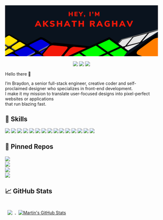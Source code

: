 ![Akshath's GitHub Banner](./repopic.png)

<div align = "center" >
  
[![](https://img.shields.io/badge/LinkedIn-Profile-informational?style=flat&logo=linkedin&logoColor=white&color=0D76A8)](https://www.linkedin.com/in/braydon-coyer/)
[![](https://img.shields.io/badge/Behance-Profile-informational?style=flat&logo=behance&logoColor=white&color=0D76A8)](https://www.linkedin.com/in/braydon-coyer/)
[![](https://img.shields.io/badge/Instagram-Profile-informational?style=flat&logo=instagram&logoColor=white&color=0D76A8)](https://www.linkedin.com/in/braydon-coyer/)
</div> 


Hello there 👋

I’m Braydon, a senior full-stack engineer, creative coder and self-proclaimed designer who specializes in front-end development. <br> 
I make it my mission to translate user-focused designs into pixel-perfect websites or applications <br>
that run blazing fast.
 

## 💼 Skills

![](https://img.shields.io/badge/Code-Angular-informational?style=flat&logo=angular&logoColor=white&color=4AB197)
![](https://img.shields.io/badge/Code-Ionic-informational?style=flat&logo=ionic&logoColor=white&color=4AB197)
![](https://img.shields.io/badge/Code-React-informational?style=flat&logo=react&logoColor=white&color=4AB197)
![](https://img.shields.io/badge/Code-Redux-informational?style=flat&logo=Redux&logoColor=white&color=4AB197)
![](https://img.shields.io/badge/Code-Gatsby-informational?style=flat&logo=gatsby&logoColor=white&color=4AB197)
![](https://img.shields.io/badge/Code-JavaScript-informational?style=flat&logo=JavaScript&logoColor=white&color=4AB197)
![](https://img.shields.io/badge/Code-TypeScript-informational?style=flat&logo=TypeScript&logoColor=white&color=4AB197)
![](https://img.shields.io/badge/Code-GreenSock-informational?style=flat&logo=GreenSock&logoColor=white&color=4AB197)
![](https://img.shields.io/badge/Code-Java-informational?style=flat&logo=Java&logoColor=white&color=4AB197)
![](https://img.shields.io/badge/Code-SpringBoot-informational?style=flat&logo=Spring&logoColor=white&color=4AB197)
![](https://img.shields.io/badge/Code-CSharp-informational?style=flat&logo=c-sharp&logoColor=white&color=4AB197)
![](https://img.shields.io/badge/Code-.NET-informational?style=flat&logo=.net&logoColor=white&color=4AB197)
![](https://img.shields.io/badge/Code-SwiftUI-informational?style=flat&logo=swift&logoColor=white&color=4AB197)
![](https://img.shields.io/badge/Code-MongoDB-informational?style=flat&logo=MongoDB&logoColor=white&color=4AB197)
![](https://img.shields.io/badge/Code-MySQL-informational?style=flat&logo=MySQL&logoColor=white&color=4AB197)



## 📌 Pinned Repos

<a href="https://github.com/AkshathRaghav/cubot.io">
  <img align="center" src="https://github-readme-stats.vercel.app/api/pin/?username=AkshathRaghav&repo=cubot.io&title_color=ffffff&text_color=c9cacc&icon_color=4AB197&bg_color=1A2B34" />
</a>
<br>
<a href="https://github.com/AkshathRaghav/cubord.io">
  <img align="center" src="https://github-readme-stats.vercel.app/api/pin/?username=AkshathRaghav&repo=cubord.io&title_color=ffffff&text_color=c9cacc&icon_color=4AB197&bg_color=1A2B34" />
</a>
<br>
<a href="https://github.com/AkshathRaghav/pygame-tripler">
  <img align="center" src="https://github-readme-stats.vercel.app/api/pin/?username=AkshathRaghav&repo=pygame-tripler&title_color=ffffff&text_color=c9cacc&icon_color=4AB197&bg_color=1A2B34" />
</a>
<br>
<a href="https://github.com/AkshathRaghav/investigating-the-netflix-movies">
  <img align="center" src="https://github-readme-stats.vercel.app/api/pin/?username=AkshathRaghav&repo=HackFromThePast&title_color=ffffff&text_color=c9cacc&icon_color=4AB197&bg_color=1A2B34" />
</a>


  
  
## &#x1f4c8; GitHub Stats

<br>

<a href="https://github.com/akshathraghav">
  <img align="center" style="margin:0.5rem" src="https://github-readme-stats.vercel.app/api/top-langs/?username=akshathraghav&hide=html,css&title_color=ffffff&text_color=c9cacc&icon_color=4AB197&bg_color=1A2B34" />
</a>

<a href="https://github.com/akshathraghav">
  <img align="center" style="margin:0.5rem" src="https://github-readme-stats.vercel.app/api?username=akshathraghav&show_icons=true&line_height=27&count_private=true&title_color=ffffff&text_color=c9cacc&icon_color=4AB097&bg_color=1A2B34" alt="Martin's GitHub Stats" />
</a>

<br>
<br>


